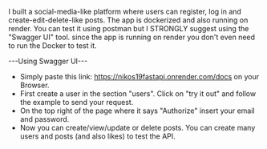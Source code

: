I built a social-media-like platform where users can register, log in and 
create-edit-delete-like posts. The app is dockerized and also running 
on render. You can test it using postman but I STRONGLY suggest using the
"Swagger UI" tool. since the app is running on render you don't even need 
to run the Docker to test it.

---Using Swagger UI---

- Simply paste this link: https://nikos19fastapi.onrender.com/docs
  on your Browser.
- First create a user in the section "users". Click on "try it out" and
  follow the example to send your request.
- On the top right of the page where it says "Authorize" insert your email
  and password.
- Now you can create/view/update or delete posts. You can create many
  users and posts (and also likes) to test the API.
